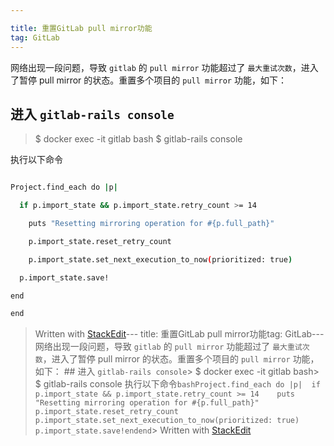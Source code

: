 ```yaml
---

title: 重置GitLab pull mirror功能
tag: GitLab
---
```


  


网络出现一段问题，导致 `gitlab` 的 `pull mirror` 功能超过了 `最大重试次数`，进入了暂停 pull mirror 的状态。重置多个项目的 `pull mirror` 功能，如下：

  

## 进入 `gitlab-rails console`


> $ docker exec -it gitlab bash
> $ gitlab-rails console

  


执行以下命令


```bash

Project.find_each do |p|

  if p.import_state && p.import_state.retry_count >= 14

    puts "Resetting mirroring operation for #{p.full_path}"

    p.import_state.reset_retry_count

    p.import_state.set_next_execution_to_now(prioritized: true)

  p.import_state.save!

end

end

```



> Written with [StackEdit](https:stackedit.io/)---
title: 重置GitLab pull mirror功能tag: GitLab---  网络出现一段问题，导致 `gitlab` 的 `pull mirror` 功能超过了 `最大重试次数`，进入了暂停 pull mirror 的状态。重置多个项目的 `pull mirror` 功能，如下：  ## 进入 `gitlab-rails console`> $ docker exec -it gitlab bash> $ gitlab-rails console  执行以下命令```bashProject.find_each do |p|  if p.import_state && p.import_state.retry_count >= 14    puts "Resetting mirroring operation for #{p.full_path}"    p.import_state.reset_retry_count    p.import_state.set_next_execution_to_now(prioritized: true)  p.import_state.save!endend```> Written with [StackEdit](https:stackedit.io/)
<!--stackedit_data:
eyJoaXN0b3J5IjpbLTEwMDY0NTI5MDBdfQ==
-->
